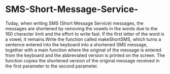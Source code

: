 # SMS-Short-Message-Service-
Today, when writing SMS (Short Message Service) messages, the messages are shortened by removing the vowels in the words due to the 160 character limit and the effort to write fast. If the first letter of the word is a vowel, it remains.Write the function called makeShortSMS, which turns a sentence entered into the keyboard into a shortened SMS message, together with a main function where the original of the message is entered from the keyboard and the abbreviated version is printed on the screen. The function copies the shortened version of the original message received in the first parameter to the second parameter.
